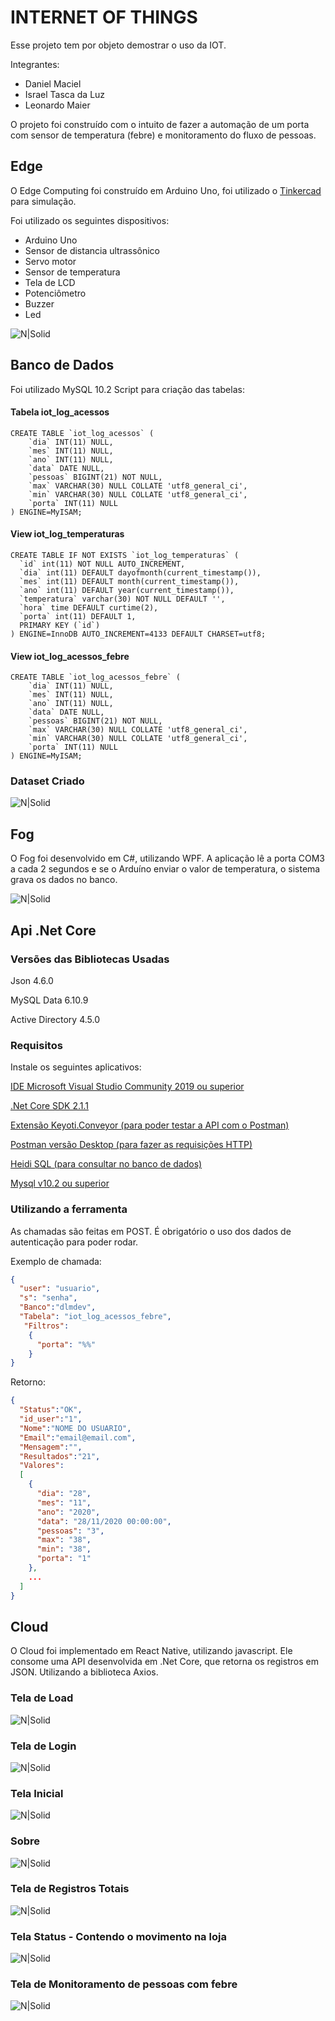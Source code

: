 # INTERNET OF THINGS

Esse projeto tem por objeto demostrar o uso da IOT.

Integrantes:
- Daniel Maciel
- Israel Tasca da Luz
- Leonardo Maier


O projeto foi construído com o intuito de fazer a automação de um porta com sensor de temperatura (febre) e monitoramento do fluxo de pessoas.

## Edge
O Edge Computing foi construído em Arduino Uno, foi utilizado o [Tinkercad](https://www.tinkercad.com/) para simulação.

Foi utilizado os seguintes dispositivos:
  - Arduino Uno
  - Sensor de distancia ultrassônico
  - Servo motor
  - Sensor de temperatura
  - Tela de LCD
  - Potenciômetro
  - Buzzer
  - Led

![N|Solid](https://uploaddeimagens.com.br/images/002/983/504/original/ImagemProjeto.PNG?1606682879)

## Banco de Dados
Foi utilizado MySQL 10.2
Script para criação das tabelas:

#### Tabela iot_log_acessos

````mysql
CREATE TABLE `iot_log_acessos` (
	`dia` INT(11) NULL,
	`mes` INT(11) NULL,
	`ano` INT(11) NULL,
	`data` DATE NULL,
	`pessoas` BIGINT(21) NOT NULL,
	`max` VARCHAR(30) NULL COLLATE 'utf8_general_ci',
	`min` VARCHAR(30) NULL COLLATE 'utf8_general_ci',
	`porta` INT(11) NULL
) ENGINE=MyISAM;
````

#### View iot_log_temperaturas

````mysql
CREATE TABLE IF NOT EXISTS `iot_log_temperaturas` (
  `id` int(11) NOT NULL AUTO_INCREMENT,
  `dia` int(11) DEFAULT dayofmonth(current_timestamp()),
  `mes` int(11) DEFAULT month(current_timestamp()),
  `ano` int(11) DEFAULT year(current_timestamp()),
  `temperatura` varchar(30) NOT NULL DEFAULT '',
  `hora` time DEFAULT curtime(2),
  `porta` int(11) DEFAULT 1,
  PRIMARY KEY (`id`)
) ENGINE=InnoDB AUTO_INCREMENT=4133 DEFAULT CHARSET=utf8;
````
#### View iot_log_acessos_febre
````mysql
CREATE TABLE `iot_log_acessos_febre` (
	`dia` INT(11) NULL,
	`mes` INT(11) NULL,
	`ano` INT(11) NULL,
	`data` DATE NULL,
	`pessoas` BIGINT(21) NOT NULL,
	`max` VARCHAR(30) NULL COLLATE 'utf8_general_ci',
	`min` VARCHAR(30) NULL COLLATE 'utf8_general_ci',
	`porta` INT(11) NULL
) ENGINE=MyISAM;
````

### Dataset Criado
![N|Solid](https://github.com/xaotix/IOT/blob/main/Outros/DATASET.png)


## Fog
O Fog foi desenvolvido em C#, utilizando WPF.
A aplicação lê a porta COM3 a cada 2 segundos e se o Arduíno enviar o valor de temperatura, o sistema grava os dados no banco.

![N|Solid](https://github.com/xaotix/IOT/blob/main/Outros/FOG.png)

## Api .Net Core

### Versões das Bibliotecas Usadas
Json 4.6.0

MySQL Data 6.10.9

Active Directory 4.5.0




### Requisitos

Instale os seguintes aplicativos:

[IDE Microsoft Visual Studio Community 2019 ou superior](https://visualstudio.microsoft.com/pt-br/vs/community/)

[.Net Core SDK 2.1.1](https://dotnet.microsoft.com/download/dotnet-core/2.1)

[Extensão Keyoti.Conveyor (para poder testar a API com o Postman)](https://marketplace.visualstudio.com/items?itemName=vs-publisher1448185.ConveyorbyKeyoti)

[Postman versão Desktop (para fazer as requisições HTTP)](https://www.postman.com/downloads/)

[Heidi SQL (para consultar no banco de dados)](https://www.heidisql.com/download.php)

[Mysql v10.2 ou superior](https://www.mysql.com/downloads/)

### Utilizando a ferramenta

As chamadas são feitas em POST. É obrigatório o uso dos dados de autenticação para poder rodar.

Exemplo de chamada:
````json
{
  "user": "usuario",
  "s": "senha",
  "Banco":"dlmdev",
  "Tabela": "iot_log_acessos_febre",
   "Filtros": 
    {
      "porta": "%%"
    }
}
````

Retorno:
````json
{
  "Status":"OK",
  "id_user":"1",
  "Nome":"NOME DO USUARIO",
  "Email":"email@email.com",
  "Mensagem":"",
  "Resultados":"21",
  "Valores": 
  [
    {
      "dia": "28",
      "mes": "11",
      "ano": "2020",
      "data": "28/11/2020 00:00:00",
      "pessoas": "3",
      "max": "38",
      "min": "38",
      "porta": "1"
    },
	...
  ]
}
````

## Cloud
O Cloud foi implementado em React Native, utilizando javascript.
Ele consome uma API desenvolvida em .Net Core, que retorna os registros em JSON. Utilizando a biblioteca Axios.

### Tela de Load
![N|Solid](https://github.com/xaotix/IOT/blob/main/Outros/NUVEM_1.png)
### Tela de Login
![N|Solid](https://github.com/xaotix/IOT/blob/main/Outros/NUVEM_2.png)
### Tela Inicial
![N|Solid](https://github.com/xaotix/IOT/blob/main/Outros/NUVEM_3.png)
### Sobre
![N|Solid](https://github.com/xaotix/IOT/blob/main/Outros/NUVEM_4.png)
### Tela de Registros Totais
![N|Solid](https://github.com/xaotix/IOT/blob/main/Outros/NUVEM_5.png)
### Tela Status - Contendo o movimento na loja
![N|Solid](https://github.com/xaotix/IOT/blob/main/Outros/NUVEM_6.png)
### Tela de Monitoramento de pessoas com febre
![N|Solid](https://github.com/xaotix/IOT/blob/main/Outros/NUVEM_7.png)



